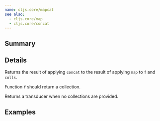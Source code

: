 ```yaml
---
name: cljs.core/mapcat
see also:
  - cljs.core/map
  - cljs.core/concat
---
```


## Summary

## Details

Returns the result of applying `concat` to the result of applying `map` to `f`
and `colls`.

Function `f` should return a collection.

Returns a transducer when no collections are provided.

## Examples

